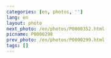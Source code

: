```yaml
---
categories: [en, photos, '']
lang: en
layout: photo
next_photo: /en/photos/P0000352.html
picname: P0000298
prev_photo: /en/photos/P0000299.html
tags: []
---
```

